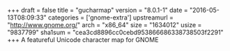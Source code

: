 +++
draft = false
title = "gucharmap"
version = "8.0.1-1"
date = "2016-05-13T08:09:33"
categories = ['gnome-extra']
upstreamurl = "http://www.gnome.org/"
arch = "x86_64"
size = "1634012"
usize = "9837799"
sha1sum = "cea3cd8896cc0cebd953866686338738503f2291"
+++
A featureful Unicode character map for GNOME